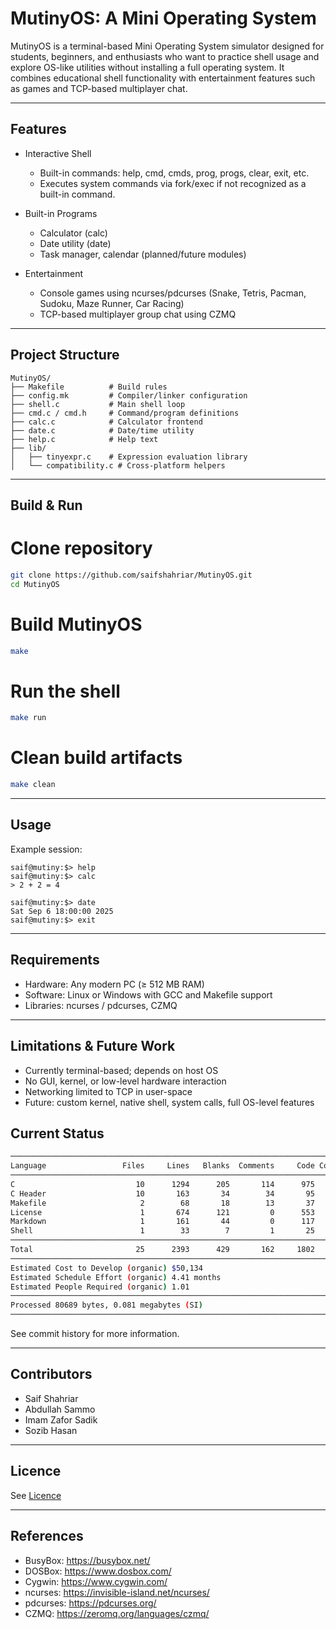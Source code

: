 # MutinyOS: A Mini Operating System

MutinyOS is a terminal-based Mini Operating System simulator designed for
students, beginners, and enthusiasts who want to practice shell usage and
explore OS-like utilities without installing a full operating system. It
combines educational shell functionality with entertainment features such as
games and TCP-based multiplayer chat.

---

## Features

- Interactive Shell

  - Built-in commands: help, cmd, cmds, prog, progs, clear, exit, etc.
  - Executes system commands via fork/exec if not recognized as a built-in
    command.

- Built-in Programs

  - Calculator (calc)
  - Date utility (date)
  - Task manager, calendar (planned/future modules)

- Entertainment
  - Console games using ncurses/pdcurses (Snake, Tetris, Pacman, Sudoku, Maze
    Runner, Car Racing)
  - TCP-based multiplayer group chat using CZMQ

---

## Project Structure

```
MutinyOS/
├── Makefile          # Build rules
├── config.mk         # Compiler/linker configuration
├── shell.c           # Main shell loop
├── cmd.c / cmd.h     # Command/program definitions
├── calc.c            # Calculator frontend
├── date.c            # Date/time utility
├── help.c            # Help text
├── lib/
│   ├── tinyexpr.c    # Expression evaluation library
│   └── compatibility.c # Cross-platform helpers
```

---

## Build & Run

# Clone repository

```bash
git clone https://github.com/saifshahriar/MutinyOS.git
cd MutinyOS
```

# Build MutinyOS

```bash
make
```

# Run the shell

```bash
make run
```

# Clean build artifacts

```bash
make clean
```

---

## Usage

Example session:

```fish
saif@mutiny:$> help
saif@mutiny:$> calc
> 2 + 2 = 4

saif@mutiny:$> date
Sat Sep 6 18:00:00 2025
saif@mutiny:$> exit
```

---

## Requirements

- Hardware: Any modern PC (≥ 512 MB RAM)
- Software: Linux or Windows with GCC and Makefile support
- Libraries: ncurses / pdcurses, CZMQ

---

## Limitations & Future Work

- Currently terminal-based; depends on host OS
- No GUI, kernel, or low-level hardware interaction
- Networking limited to TCP in user-space
- Future: custom kernel, native shell, system calls, full OS-level features

## Current Status

<!-- current-status start -->
```bash
───────────────────────────────────────────────────────────────────────────────
Language                 Files     Lines   Blanks  Comments     Code Complexity
───────────────────────────────────────────────────────────────────────────────
C                           10      1294      205       114      975        253
C Header                    10       163       34        34       95          0
Makefile                     2        68       18        13       37          0
License                      1       674      121         0      553          0
Markdown                     1       161       44         0      117          0
Shell                        1        33        7         1       25          2
───────────────────────────────────────────────────────────────────────────────
Total                       25      2393      429       162     1802        255
───────────────────────────────────────────────────────────────────────────────
Estimated Cost to Develop (organic) $50,134
Estimated Schedule Effort (organic) 4.41 months
Estimated People Required (organic) 1.01
───────────────────────────────────────────────────────────────────────────────
Processed 80689 bytes, 0.081 megabytes (SI)
───────────────────────────────────────────────────────────────────────────────
```
<!-- current-status end -->

See commit history for more information.

---

## Contributors

- Saif Shahriar
- Abdullah Sammo
- Imam Zafor Sadik
- Sozib Hasan

---

## Licence

See [Licence](./LICENSE)

---

## References

- BusyBox: https://busybox.net/
- DOSBox: https://www.dosbox.com/
- Cygwin: https://www.cygwin.com/
- ncurses: https://invisible-island.net/ncurses/
- pdcurses: https://pdcurses.org/
- CZMQ: https://zeromq.org/languages/czmq/
